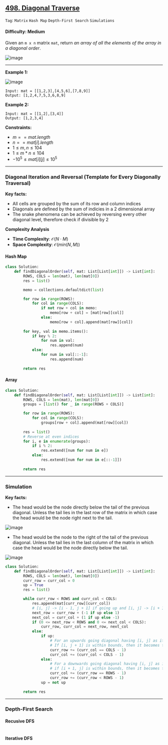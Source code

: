 ## [498. Diagonal Traverse](https://leetcode.com/problems/diagonal-traverse)

```Tag```: ```Matrix``` ```Hash Map``` ```Depth-First Search``` ```Simulations```

#### Difficulty: Medium

Given an ```m x n``` matrix ```mat```, return _an array of all the elements of the array in a diagonal order_.

![image](https://github.com/quananhle/Python/assets/35042430/5bcaa21a-c794-4a71-90ef-6ddedba64d9e)

---

__Example 1:__

![image](https://assets.leetcode.com/uploads/2021/04/10/diag1-grid.jpg)
```
Input: mat = [[1,2,3],[4,5,6],[7,8,9]]
Output: [1,2,4,7,5,3,6,8,9]
```

__Example 2:__
```
Input: mat = [[1,2],[3,4]]
Output: [1,2,3,4]
```

__Constraints:__

- $m == mat.length$
- $n == mat[i].length$
- $1 \le m, n \le 104$
- $1 \le m * n \le 104$
- $-10^5 \le mat[i][j] \le 10^5$

---

###  Diagonal Iteration and Reversal (Template for Every Diagonally Traversal)

__Key facts:__
- All cells are grouped by the sum of its row and column indices
- Diagonals are defined by the sum of indicies in a 2 dimensional array
- The snake phenomena can be achieved by reversing every other diagonal level, therefore check if divisible by 2

__Complexity Analysis__

- __Time Complexity__: $\mathcal{O}(N \cdot M)$
- __Space Complexity__: $\mathcal{O}(min(N, M))$

#### Hash Map

```Python
class Solution:
    def findDiagonalOrder(self, mat: List[List[int]]) -> List[int]:
        ROWS, COLS = len(mat), len(mat[0])
        res = list()

        memo = collections.defaultdict(list)

        for row in range(ROWS):
            for col in range(COLS):
                if not row + col in memo:
                    memo[row + col] = [mat[row][col]]
                else:
                    memo[row + col].append(mat[row][col])
        
        for key, val in memo.items():
            if key % 2:
                for num in val:
                    res.append(num)
            else:
                for num in val[::-1]:
                    res.append(num)
        
        return res
```

#### Array

```Python
class Solution:
    def findDiagonalOrder(self, mat: List[List[int]]) -> List[int]:
        ROWS, COLS = len(mat), len(mat[0])
        groups = [list() for _ in range(ROWS + COLS)]

        for row in range(ROWS):
            for col in range(COLS):
                groups[row + col].append(mat[row][col])
        
        res = list()
        # Reverse at even indices
        for i, e in enumerate(groups):
            if i % 2:
                res.extend([num for num in e])
            else:
                res.extend([num for num in e[::-1]])
        
        return res
```

---

### Simulation

__Key facts:__

- The head would be the node directly below the tail of the previous diagonal. Unless the tail lies in the last row of the matrix in which case the head would be the node right next to the tail.

![image](https://leetcode.com/problems/diagonal-traverse/Figures/498/img4.png)

- The head would be the node to the right of the tail of the previous diagonal. Unless the tail lies in the last column of the matrix in which case the head would be the node directly below the tail.

![image](https://leetcode.com/problems/diagonal-traverse/Figures/498/img5.png)

```Python
class Solution:
    def findDiagonalOrder(self, mat: List[List[int]]) -> List[int]:
        ROWS, COLS = len(mat), len(mat[0])
        curr_row = curr_col = 0
        up = True
        res = list()

        while curr_row < ROWS and curr_col < COLS:
            res.append(mat[curr_row][curr_col])
            # [i, j] -> [i - 1, j + 1] if going up and [i, j] -> [i + 1][j - 1] if going down.
            next_row = curr_row + (-1 if up else 1)
            next_col = curr_col + (1 if up else -1)
            if (0 <= next_row < ROWS and 0 <= next_col < COLS):
                curr_row, curr_col = next_row, next_col
            else:
                if up:
                    # For an upwards going diagonal having [i, j] as its tail
                    # If [i, j + 1] is within bounds, then it becomes the next head. Otherwise, the element directly below
                    curr_row += (curr_col == COLS - 1)
                    curr_col += (curr_col < COLS - 1)
                else:
                    # For a downwards going diagonal having [i, j] as its tail
                    # if [i + 1, j] is within bounds, then it becomes the next head. Otherwise, the element directly below
                    curr_col += (curr_row == ROWS - 1)
                    curr_row += (curr_row < ROWS - 1)
                up = not up
    
        return res
```

---

### Depth-First Search

#### Recusive DFS

```Python

```

#### Iterative DFS

```Python

```
